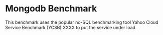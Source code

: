 # Mongodb Benchmark

This benchmark uses the popular no-SQL benchmarking tool Yahoo Cloud Service
 Benchmark (YCSB) XXXX to put the service under load.
